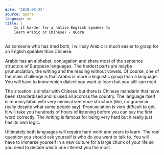 ```yaml
---
date: '2018-08-22'
source: quora
language: en
title: |
    Is it harder for a native English speaker to
    learn Arabic or Chinese? - Quora
---
```


As someone who has tried both, I will say Arabic is much easier to grasp
for an English speaker than Chinese.

Arabic has an alphabet, conjugation and share most of the sentence
structure of European languages. The hardest parts are maybe
prununciation, the writing and the reading without vowels. Of course,
one of the main challenge is that Arabic is more a linguistic group than
a language. You will have to know which dialect you want to learn but
you still can read.

The situation is similar with Chinese but there is Chinese mandarin that
have been standardised and is used all accross the country. The language
itself is monosyllabic with very minimal sentence structure (like, no
grammar really despite what some people say). Pronunciation is very
difficult to get. It will take you hundreds of hours of listening before
you can say the first word correctly. The writing is famous for being
very hard but it really just has its own logic.

Ultimately both languages will require hard work and years to learn. The
real question you should ask yourself is who do you want to talk to. You
will have to immerse yourself in a new culture for a large chunk of your
life so you need to decide which one interest you the most.
